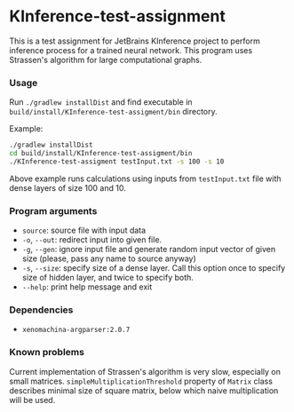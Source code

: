 # KInference-test-assignment

This is a test assignment for JetBrains KInference project to perform inference process for a trained neural network.
This program uses Strassen's algorithm for large computational graphs.

### Usage

Run `./gradlew installDist` and find executable in `build/install/KInference-test-assigment/bin` directory.

Example:

```bash
./gradlew installDist
cd build/install/KInference-test-assigment/bin
./KInference-test-assigment testInput.txt -s 100 -s 10
```

Above example runs calculations using inputs from `testInput.txt` file with dense layers of size 100 and 10.

### Program arguments

* `source`: source file with input data
* `-o`, `--out`: redirect input into given file.
* `-g`, `--gen`: ignore input file and generate random input vector of given size (please, pass any name to source
  anyway)
* `-s`, `--size`: specify size of a dense layer. Call this option once to specify size of hidden layer, and twice to
  specify both.
* `--help`: print help message and exit

### Dependencies

* `xenomachina-argparser:2.0.7`

### Known problems

Current implementation of Strassen's algorithm is very slow, especially on small
matrices. `simpleMultiplicationThreshold` property of `Matrix` class describes minimal size of square matrix, below
which naive multiplication will be used.
